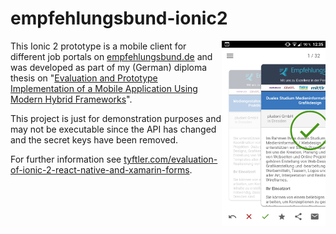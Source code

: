 # empfehlungsbund-ionic2

<img src="screenshot.png" width="33%" alt="Screenshot" align="right">

This Ionic 2 prototype is a mobile client for different job portals on [empfehlungsbund.de](https://www.empfehlungsbund.de) and was developed as part of my (German) diploma thesis on "[Evaluation and Prototype Implementation of a Mobile Application Using Modern Hybrid Frameworks](https://www.tyftler.com/evaluation-of-ionic-2-react-native-and-xamarin-forms/)".

This project is just for demonstration purposes and may not be executable since the API has changed and the secret keys have been removed.

For further information see [tyftler.com/evaluation-of-ionic-2-react-native-and-xamarin-forms](https://www.tyftler.com/evaluation-of-ionic-2-react-native-and-xamarin-forms/).
